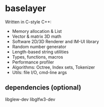 # baselayer

Written in C-style C++:

- Memory allocation & List
- Vector & matrix 3D math
- Software 2D/3D Renderer and IM-UI library
- Random number generator
- Length-based string utilities
- Types, functions, macros
- Performance profiler
- Algorithms: Octree, Index sets, Tokenizer
- Utils: file I/O, cmd-line args

## dependencies (optional)

libglew-dev
libglfw3-dev
